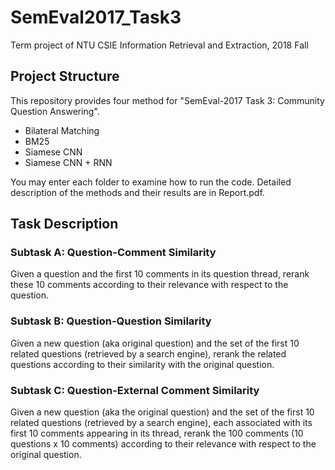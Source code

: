 # SemEval2017_Task3 
Term project of NTU CSIE Information Retrieval and Extraction, 2018 Fall

## Project Structure 
This repository provides four method for "SemEval-2017 Task 3: Community Question Answering".
* Bilateral Matching
* BM25
* Siamese CNN
* Siamese CNN + RNN

You may enter each folder to examine how to run the code.
Detailed description of the methods and their results are in Report.pdf.

## Task Description
### Subtask A: Question-Comment Similarity
Given a question and the first 10 comments in its question thread, rerank these 10 comments according to their relevance with respect to the question.

### Subtask B: Question-Question Similarity
Given a new question (aka original question) and the set of the first 10 related questions (retrieved by a search engine), rerank the related questions according to their similarity with the original question.

### Subtask C: Question-External Comment Similarity
Given a new question (aka the original question) and the set of the first 10 related questions (retrieved by a search engine), each associated with its first 10 comments appearing in its thread, rerank the 100 comments (10 questions x 10 comments) according to their relevance with respect to the original question.
